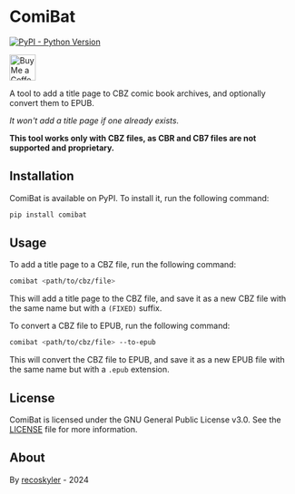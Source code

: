 # ComiBat

[![PyPI - Python Version](https://img.shields.io/pypi/pyversions/comibat)](https://pypi.org/project/comibat)

<a href='https://ko-fi.com/recoskyler' target='_blank'><img height='35' style='border:0px;height:46px;' src='https://az743702.vo.msecnd.net/cdn/kofi3.png?v=0' border='0' alt='Buy Me a Coffee at ko-fi.com' /></a>

A tool to add a title page to CBZ comic book archives, and optionally convert them to EPUB.

*It won't add a title page if one already exists.*

**This tool works only with CBZ files, as CBR and CB7 files are not supported and proprietary.**

## Installation

ComiBat is available on PyPI. To install it, run the following command:

```bash
pip install comibat
```

## Usage

To add a title page to a CBZ file, run the following command:

```bash
comibat <path/to/cbz/file>
```

This will add a title page to the CBZ file, and save it as a new CBZ file with the same name but with a `(FIXED)` suffix.

To convert a CBZ file to EPUB, run the following command:

```bash
comibat <path/to/cbz/file> --to-epub
```

This will convert the CBZ file to EPUB, and save it as a new EPUB file with the same name but with a `.epub` extension.

## License

ComiBat is licensed under the GNU General Public License v3.0. See the [LICENSE](LICENSE) file for more information.

## About

By [recoskyler](https://github.com/recoskyler) - 2024
